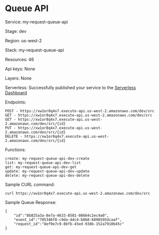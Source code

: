 # Queue API

Service: my-request-queue-api

Stage: dev

Region: us-west-2

Stack: my-request-queue-api

Resources: 46

Api keys: None

Layers: None

Serverless: Successfully published your service to the [Serverless Dashboard](https://dashboard.serverless.com/tenants/softstack/applications/my-request/services/my-request-queue-api/stage/dev/region/us-west-2)

Endpoints:

    POST - https://xw1or8q4x7.execute-api.us-west-2.amazonaws.com/dev/src
    GET - https://xw1or8q4x7.execute-api.us-west-2.amazonaws.com/dev/src
    GET - https://xw1or8q4x7.execute-api.us-west-2.amazonaws.com/dev/src/{id}
    PUT - https://xw1or8q4x7.execute-api.us-west-2.amazonaws.com/dev/src/{id}
    DELETE - https://xw1or8q4x7.execute-api.us-west-2.amazonaws.com/dev/src/{id}

Functions:

    create: my-request-queue-api-dev-create
    list: my-request-queue-api-dev-list
    get: my-request-queue-api-dev-get
    update: my-request-queue-api-dev-update
    delete: my-request-queue-api-dev-delete
 
Sample CURL command:

    curl https://xw1or8q4x7.execute-api.us-west-2.amazonaws.com/dev/src
    
Sample Queue Response:

    {
        "id":"8b825a3a-8e7a-4633-8581-08664c2ec4a0",
        "event_id":"705346f8-c9da-4dc4-b0b8-6898595dcaaf",
        "request_id":"8ef9e7c9-8bfb-45ed-938b-152a7910b45c"
    }

